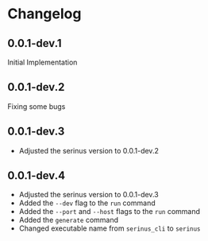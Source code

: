 # Changelog

## 0.0.1-dev.1

Initial Implementation

## 0.0.1-dev.2

Fixing some bugs

## 0.0.1-dev.3

- Adjusted the serinus version to 0.0.1-dev.2

## 0.0.1-dev.4

- Adjusted the serinus version to 0.0.1-dev.3
- Added the `--dev` flag to the `run` command
- Added the `--port` and `--host` flags to the `run` command
- Added the `generate` command
- Changed executable name from `serinus_cli` to `serinus`
